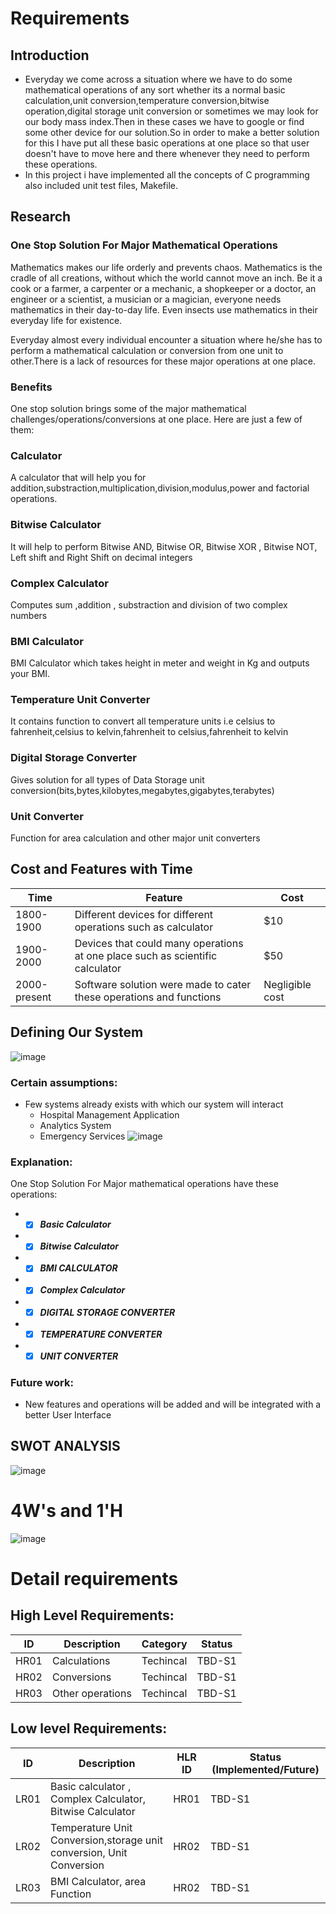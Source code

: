 # Requirements
## Introduction
 * Everyday we come across a situation where we have to do some mathematical operations of any sort whether its a normal basic calculation,unit conversion,temperature conversion,bitwise operation,digital storage unit conversion or sometimes we may look for our body mass index.Then in these cases we have to google or find some other device for our solution.So in order to make a better solution for this I have put all these basic operations at one place so that user doesn't have to move here and there whenever they need to perform these operations. 
 * In this project i have implemented all the concepts of C programming also included unit test files, Makefile.

## Research
### One Stop Solution For Major Mathematical Operations
Mathematics makes our life orderly and prevents chaos.
Mathematics is the cradle of all creations, without which the world cannot move an inch. Be it a cook or a farmer, a carpenter or a mechanic, a shopkeeper or a doctor, an engineer or a scientist, a musician or a magician, everyone needs mathematics in their day-to-day life. Even insects use mathematics in their everyday life for existence.

Everyday almost every individual encounter a situation where he/she has to perform a mathematical calculation or conversion from one unit to other.There is a lack of resources for these major operations at one place.

### Benefits
One stop solution brings some of the major mathematical challenges/operations/conversions at one place. Here are 
just a few of them:

### Calculator
A calculator that will help you for addition,substraction,multiplication,division,modulus,power and factorial operations.

### Bitwise Calculator
It will help to perform Bitwise AND, Bitwise OR, Bitwise XOR , Bitwise NOT, Left shift and Right Shift on decimal integers

### Complex Calculator
Computes sum ,addition , substraction and division of two complex numbers

### BMI Calculator
BMI Calculator which takes height in meter and weight in Kg and outputs your BMI.

### Temperature Unit Converter
It contains function to convert all temperature units i.e celsius to fahrenheit,celsius to kelvin,fahrenheit to celsius,fahrenheit to kelvin

### Digital Storage Converter
Gives solution for all types of Data Storage unit conversion(bits,bytes,kilobytes,megabytes,gigabytes,terabytes)

### Unit Converter
Function for area calculation and other major unit converters

## Cost and Features with Time
| Time | Feature | Cost |
| ----- | ----- | ----- |
| 1800-1900  |  Different devices for different operations such as calculator | $10 |
| 1900-2000 | Devices that could many operations at one place such as scientific calculator | $50 |
| 2000-present | Software solution were made to cater these operations and functions| Negligible cost |


## Defining Our System
![image](https://user-images.githubusercontent.com/65653522/114606249-ad47a000-9cb8-11eb-9a29-81adefbedea9.png)

### Certain assumptions:
* Few systems already exists with which our system will interact
    * Hospital Management Application
    * Analytics System
    * Emergency Services
![image](https://user-images.githubusercontent.com/65653522/114606249-ad47a000-9cb8-11eb-9a29-81adefbedea9.png)

### Explanation:
One Stop Solution For Major mathematical operations have these operations:
* - [x] **_Basic Calculator_** 
* - [x] **_Bitwise Calculator_** 
* - [x] **_BMI CALCULATOR_** 
* - [x] **_Complex Calculator_** 
* - [x] **_DIGITAL STORAGE CONVERTER_** 
* - [x] **_TEMPERATURE CONVERTER_** 
* - [x] **_UNIT CONVERTER_**

### Future work:
* New features and operations will be added and will be integrated with a better User Interface

## SWOT ANALYSIS
![image](https://user-images.githubusercontent.com/65653522/114605247-83da4480-9cb7-11eb-8ef7-d835cb16d5be.png)


# 4W&#39;s and 1&#39;H

![image](https://user-images.githubusercontent.com/65653522/114605095-58575a00-9cb7-11eb-8940-1324eaa872b4.png)


# Detail requirements
## High Level Requirements: 
| ID | Description | Category | Status | 
| ----- | ----- | ------- | ---------|
| HR01 | Calculations | Techincal | TBD-S1 | 
| HR02 | Conversions | Techincal | TBD-S1 |
| HR03 | Other operations | Techincal | TBD-S1 |

##  Low level Requirements:
 
| ID | Description | HLR ID | Status (Implemented/Future) |
| ------ | --------- | ------ | ----- |
| LR01 | Basic calculator , Complex Calculator, Bitwise Calculator | HR01 | TBD-S1 |
| LR02 | Temperature Unit Conversion,storage unit conversion, Unit Conversion | HR02 | TBD-S1 |
| LR03 | BMI Calculator, area Function | HR02 | TBD-S1 |